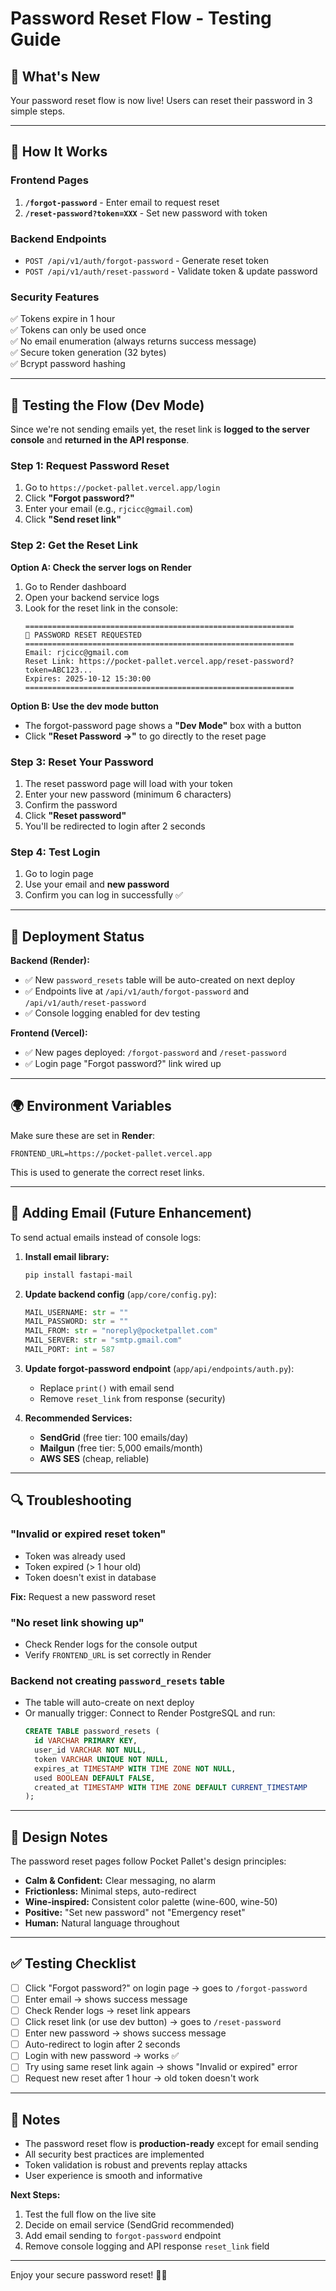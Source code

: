 # Password Reset Flow - Testing Guide

## 🎉 What's New

Your password reset flow is now live! Users can reset their password in 3 simple steps.

---

## 🔐 How It Works

### **Frontend Pages**
1. **`/forgot-password`** - Enter email to request reset
2. **`/reset-password?token=XXX`** - Set new password with token

### **Backend Endpoints**
- `POST /api/v1/auth/forgot-password` - Generate reset token
- `POST /api/v1/auth/reset-password` - Validate token & update password

### **Security Features**
✅ Tokens expire in 1 hour  
✅ Tokens can only be used once  
✅ No email enumeration (always returns success message)  
✅ Secure token generation (32 bytes)  
✅ Bcrypt password hashing

---

## 🧪 Testing the Flow (Dev Mode)

Since we're not sending emails yet, the reset link is **logged to the server console** and **returned in the API response**.

### **Step 1: Request Password Reset**
1. Go to `https://pocket-pallet.vercel.app/login`
2. Click **"Forgot password?"**
3. Enter your email (e.g., `rjcicc@gmail.com`)
4. Click **"Send reset link"**

### **Step 2: Get the Reset Link**

**Option A: Check the server logs on Render**
1. Go to Render dashboard
2. Open your backend service logs
3. Look for the reset link in the console:
   ```
   ============================================================
   🔐 PASSWORD RESET REQUESTED
   ============================================================
   Email: rjcicc@gmail.com
   Reset Link: https://pocket-pallet.vercel.app/reset-password?token=ABC123...
   Expires: 2025-10-12 15:30:00
   ============================================================
   ```

**Option B: Use the dev mode button**
- The forgot-password page shows a **"Dev Mode"** box with a button
- Click **"Reset Password →"** to go directly to the reset page

### **Step 3: Reset Your Password**
1. The reset password page will load with your token
2. Enter your new password (minimum 6 characters)
3. Confirm the password
4. Click **"Reset password"**
5. You'll be redirected to login after 2 seconds

### **Step 4: Test Login**
1. Go to login page
2. Use your email and **new password**
3. Confirm you can log in successfully ✅

---

## 🚀 Deployment Status

**Backend (Render):**
- ✅ New `password_resets` table will be auto-created on next deploy
- ✅ Endpoints live at `/api/v1/auth/forgot-password` and `/api/v1/auth/reset-password`
- ✅ Console logging enabled for dev testing

**Frontend (Vercel):**
- ✅ New pages deployed: `/forgot-password` and `/reset-password`
- ✅ Login page "Forgot password?" link wired up

---

## 🌍 Environment Variables

Make sure these are set in **Render**:

```env
FRONTEND_URL=https://pocket-pallet.vercel.app
```

This is used to generate the correct reset links.

---

## 📧 Adding Email (Future Enhancement)

To send actual emails instead of console logs:

1. **Install email library:**
   ```bash
   pip install fastapi-mail
   ```

2. **Update backend config** (`app/core/config.py`):
   ```python
   MAIL_USERNAME: str = ""
   MAIL_PASSWORD: str = ""
   MAIL_FROM: str = "noreply@pocketpallet.com"
   MAIL_SERVER: str = "smtp.gmail.com"
   MAIL_PORT: int = 587
   ```

3. **Update forgot-password endpoint** (`app/api/endpoints/auth.py`):
   - Replace `print()` with email send
   - Remove `reset_link` from response (security)

4. **Recommended Services:**
   - **SendGrid** (free tier: 100 emails/day)
   - **Mailgun** (free tier: 5,000 emails/month)
   - **AWS SES** (cheap, reliable)

---

## 🔍 Troubleshooting

### "Invalid or expired reset token"
- Token was already used
- Token expired (> 1 hour old)
- Token doesn't exist in database

**Fix:** Request a new password reset

### "No reset link showing up"
- Check Render logs for the console output
- Verify `FRONTEND_URL` is set correctly in Render

### Backend not creating `password_resets` table
- The table will auto-create on next deploy
- Or manually trigger: Connect to Render PostgreSQL and run:
  ```sql
  CREATE TABLE password_resets (
    id VARCHAR PRIMARY KEY,
    user_id VARCHAR NOT NULL,
    token VARCHAR UNIQUE NOT NULL,
    expires_at TIMESTAMP WITH TIME ZONE NOT NULL,
    used BOOLEAN DEFAULT FALSE,
    created_at TIMESTAMP WITH TIME ZONE DEFAULT CURRENT_TIMESTAMP
  );
  ```

---

## 🎨 Design Notes

The password reset pages follow Pocket Pallet's design principles:

- **Calm & Confident:** Clear messaging, no alarm
- **Frictionless:** Minimal steps, auto-redirect
- **Wine-inspired:** Consistent color palette (wine-600, wine-50)
- **Positive:** "Set new password" not "Emergency reset"
- **Human:** Natural language throughout

---

## ✅ Testing Checklist

- [ ] Click "Forgot password?" on login page → goes to `/forgot-password`
- [ ] Enter email → shows success message
- [ ] Check Render logs → reset link appears
- [ ] Click reset link (or use dev button) → goes to `/reset-password`
- [ ] Enter new password → shows success message
- [ ] Auto-redirect to login after 2 seconds
- [ ] Login with new password → works ✅
- [ ] Try using same reset link again → shows "Invalid or expired" error
- [ ] Request new reset after 1 hour → old token doesn't work

---

## 📝 Notes

- The password reset flow is **production-ready** except for email sending
- All security best practices are implemented
- Token validation is robust and prevents replay attacks
- User experience is smooth and informative

**Next Steps:**
1. Test the full flow on the live site
2. Decide on email service (SendGrid recommended)
3. Add email sending to `forgot-password` endpoint
4. Remove console logging and API response `reset_link` field

---

Enjoy your secure password reset! 🍷🔐

